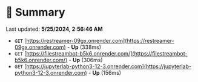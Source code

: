 # 📖 Summary
Last updated: **5/25/2024, 2:56:46 AM**

- `GET` [https://restreamer-09gx.onrender.com](https://restreamer-09gx.onrender.com) - **Up** (338ms)
- `GET` [https://filestreambot-b5k6.onrender.com/](https://filestreambot-b5k6.onrender.com/) - **Up** (306ms)
- `GET` [https://jupyterlab-python3-12-3.onrender.com](https://jupyterlab-python3-12-3.onrender.com) - **Up** (156ms)
